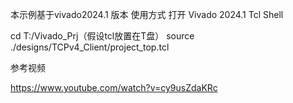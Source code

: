 本示例基于vivado2024.1 版本
使用方式
打开
Vivado 2024.1 Tcl Shell


cd T:/Vivado_Prj（假设tcl放置在T盘）
source ./designs/TCPv4_Client/project_top.tcl


参考视频

https://www.youtube.com/watch?v=cy9usZdaKRc

